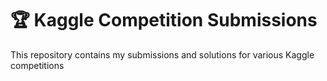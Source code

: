 # 🏆 Kaggle Competition Submissions

This repository contains my submissions and solutions for various Kaggle competitions
